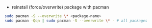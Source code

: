 - reinstall (force/overwrite) package with pacman
```bash
sudo pacman -S --overwrite \* <package-name>
sudo pacman -Qqn | sudo pacman -S --overwrite \* - # all packages
```